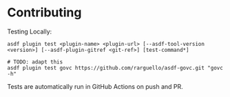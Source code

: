 # Contributing

Testing Locally:

```shell
asdf plugin test <plugin-name> <plugin-url> [--asdf-tool-version <version>] [--asdf-plugin-gitref <git-ref>] [test-command*]

# TODO: adapt this
asdf plugin test govc https://github.com/rarguello/asdf-govc.git "govc -h"
```

Tests are automatically run in GitHub Actions on push and PR.
